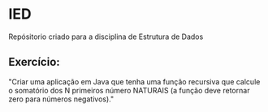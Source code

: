 # IED

Repósitorio criado para a disciplina de Estrutura de Dados

## Exercício:
"Criar uma aplicação em Java que tenha uma função recursiva que calcule o somatório dos N primeiros
número NATURAIS (a função deve retornar zero para números negativos)."
